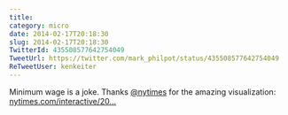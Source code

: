 ```yaml
---
title: 
category: micro
date: 2014-02-17T20:18:30
slug: 2014-02-17T20:18:30
TwitterId: 435508577642754049
TweetUrl: https://twitter.com/mark_philpot/status/435508577642754049
ReTweetUser: kenkeiter
---
```


<i class="fa fa-retweet" aria-hidden="true"></i> Minimum wage is a joke. Thanks [@nytimes](https://twitter.com/nytimes) for the amazing visualization: [nytimes.com/interactive/20…](http://www.nytimes.com/interactive/2014/02/09/opinion/minimum-wage.html)
